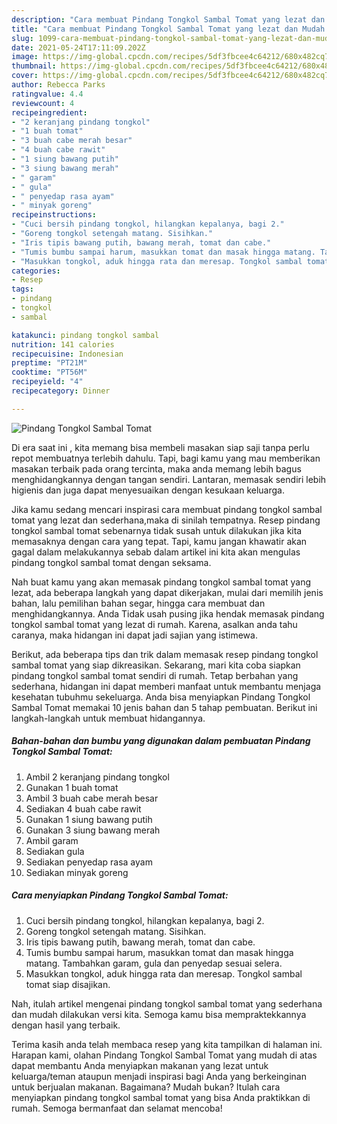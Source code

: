 ```yaml
---
description: "Cara membuat Pindang Tongkol Sambal Tomat yang lezat dan Mudah Dibuat"
title: "Cara membuat Pindang Tongkol Sambal Tomat yang lezat dan Mudah Dibuat"
slug: 1099-cara-membuat-pindang-tongkol-sambal-tomat-yang-lezat-dan-mudah-dibuat
date: 2021-05-24T17:11:09.202Z
image: https://img-global.cpcdn.com/recipes/5df3fbcee4c64212/680x482cq70/pindang-tongkol-sambal-tomat-foto-resep-utama.jpg
thumbnail: https://img-global.cpcdn.com/recipes/5df3fbcee4c64212/680x482cq70/pindang-tongkol-sambal-tomat-foto-resep-utama.jpg
cover: https://img-global.cpcdn.com/recipes/5df3fbcee4c64212/680x482cq70/pindang-tongkol-sambal-tomat-foto-resep-utama.jpg
author: Rebecca Parks
ratingvalue: 4.4
reviewcount: 4
recipeingredient:
- "2 keranjang pindang tongkol"
- "1 buah tomat"
- "3 buah cabe merah besar"
- "4 buah cabe rawit"
- "1 siung bawang putih"
- "3 siung bawang merah"
- " garam"
- " gula"
- " penyedap rasa ayam"
- " minyak goreng"
recipeinstructions:
- "Cuci bersih pindang tongkol, hilangkan kepalanya, bagi 2."
- "Goreng tongkol setengah matang. Sisihkan."
- "Iris tipis bawang putih, bawang merah, tomat dan cabe."
- "Tumis bumbu sampai harum, masukkan tomat dan masak hingga matang. Tambahkan garam, gula dan penyedap sesuai selera."
- "Masukkan tongkol, aduk hingga rata dan meresap. Tongkol sambal tomat siap disajikan."
categories:
- Resep
tags:
- pindang
- tongkol
- sambal

katakunci: pindang tongkol sambal 
nutrition: 141 calories
recipecuisine: Indonesian
preptime: "PT21M"
cooktime: "PT56M"
recipeyield: "4"
recipecategory: Dinner

---
```



![Pindang Tongkol Sambal Tomat](https://img-global.cpcdn.com/recipes/5df3fbcee4c64212/680x482cq70/pindang-tongkol-sambal-tomat-foto-resep-utama.jpg)

Di era  saat ini , kita memang bisa membeli masakan siap saji tanpa perlu repot membuatnya terlebih dahulu. Tapi, bagi kamu yang mau memberikan masakan terbaik pada orang tercinta, maka anda memang lebih bagus menghidangkannya dengan tangan sendiri. Lantaran, memasak sendiri lebih higienis dan juga dapat menyesuaikan dengan kesukaan keluarga.

Jika kamu sedang mencari inspirasi cara membuat pindang tongkol sambal tomat yang lezat dan sederhana,maka di sinilah tempatnya. Resep pindang tongkol sambal tomat  sebenarnya tidak susah untuk dilakukan jika kita memasaknya dengan cara yang tepat. Tapi, kamu jangan khawatir akan gagal dalam melakukannya 
sebab dalam artikel ini kita akan mengulas pindang tongkol sambal tomat dengan seksama.  



Nah buat kamu yang akan memasak pindang tongkol sambal tomat yang lezat, ada beberapa langkah yang dapat dikerjakan, mulai dari memilih jenis bahan, lalu pemilihan bahan segar, hingga cara membuat dan menghidangkannya. Anda Tidak usah pusing jika hendak memasak pindang tongkol sambal tomat yang lezat di rumah. Karena, asalkan anda  tahu caranya, maka hidangan ini dapat jadi sajian yang istimewa.

Berikut, ada beberapa tips dan trik dalam memasak resep pindang tongkol sambal tomat yang siap dikreasikan. Sekarang, mari kita coba siapkan pindang tongkol sambal tomat sendiri di rumah. Tetap berbahan yang sederhana, hidangan ini dapat memberi manfaat untuk membantu menjaga kesehatan tubuhmu sekeluarga. Anda bisa menyiapkan Pindang Tongkol Sambal Tomat memakai 10 jenis bahan dan 5 tahap pembuatan. Berikut ini langkah-langkah untuk membuat hidangannya.

<!--inarticleads1-->

##### Bahan-bahan dan bumbu yang digunakan dalam pembuatan Pindang Tongkol Sambal Tomat:

1. Ambil 2 keranjang pindang tongkol
1. Gunakan 1 buah tomat
1. Ambil 3 buah cabe merah besar
1. Sediakan 4 buah cabe rawit
1. Gunakan 1 siung bawang putih
1. Gunakan 3 siung bawang merah
1. Ambil  garam
1. Sediakan  gula
1. Sediakan  penyedap rasa ayam
1. Sediakan  minyak goreng




<!--inarticleads2-->

##### Cara menyiapkan Pindang Tongkol Sambal Tomat:

1. Cuci bersih pindang tongkol, hilangkan kepalanya, bagi 2.
1. Goreng tongkol setengah matang. Sisihkan.
1. Iris tipis bawang putih, bawang merah, tomat dan cabe.
1. Tumis bumbu sampai harum, masukkan tomat dan masak hingga matang. Tambahkan garam, gula dan penyedap sesuai selera.
1. Masukkan tongkol, aduk hingga rata dan meresap. Tongkol sambal tomat siap disajikan.




Nah, itulah artikel mengenai  pindang tongkol sambal tomat  yang sederhana dan mudah dilakukan versi kita. Semoga kamu bisa mempraktekkannya dengan hasil yang terbaik. 

Terima kasih anda telah membaca resep yang kita tampilkan di halaman ini. Harapan kami, olahan  Pindang Tongkol Sambal Tomat yang mudah di atas dapat membantu Anda menyiapkan makanan yang lezat untuk keluarga/teman ataupun menjadi inspirasi bagi Anda yang berkeinginan untuk berjualan makanan. Bagaimana? Mudah bukan? Itulah cara menyiapkan pindang tongkol sambal tomat yang bisa Anda praktikkan di rumah. Semoga bermanfaat dan selamat mencoba!

